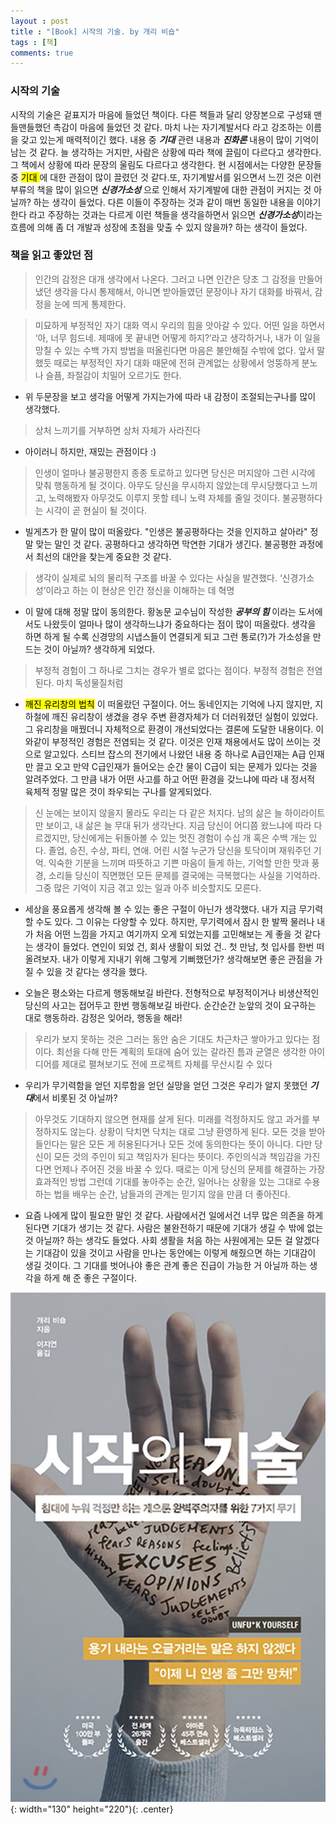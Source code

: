 ```yaml
---
layout : post
title : "[Book] 시작의 기술. by 개리 비숍"
tags : [책]
comments: true
---
```

### 시작의 기술
 시작의 기술은 겉표지가 마음에 들었던 책이다. 다른 책들과 달리 양장본으로 구성돼 맨들맨들했던 촉감이 마음에 들었던 것 같다. 마치 나는 자기계발서다 라고 강조하는 이름을 갖고 있는게 매력적이긴 했다. 내용 중 ***기대*** 관련 내용과 ***진화론*** 내용이 많이 기억이 남는 것 같다. 늘 생각하는 거지만, 사람은 상황에 따라 책에 끌림이 다르다고 생각한다. 그 책에서 상황에 따라 문장의 울림도 다르다고 생각한다. 현 시점에서는 다양한 문장들 중 <mark> 기대 </mark>에 대한 관점이 많이 끌렸던 것 같다.또, 자기계발서를 읽으면서 느낀 것은 이런 부류의 책을 많이 읽으면 ***신경가소성*** 으로 인해서 자기계발에 대한 관점이 커지는 것 아닐까? 하는 생각이 들었다. 다른 이들이 주장하는 것과 같이 매번 동일한 내용을 이야기한다 라고 주장하는 것과는 다르게 이런 책들을 생각을하면서 읽으면 ***신경가소성***이라는 흐름에 의해 좀 더 개발과 성장에 초점을 맞출 수 있지 않을까? 하는 생각이 들었다.

### 책을 읽고 좋았던 점
> 인간의 감정은 대개 생각에서 나온다. 그러고 나면 인간은 당초 그 감정을 만들어냈던 생각을 다시 통제해서, 아니면 받아들였던 문장이나 자기 대화를 바꿔서, 감정을 눈에 띄게 통제한다.

> 미묘하게 부정적인 자기 대화 역시 우리의 힘을 앗아갈 수 있다. 어떤 일을 하면서 ‘아, 너무 힘드네. 제때에 못 끝내면 어떻게 하지?’라고 생각하거나, 내가 이 일을 망칠 수 있는 수백 가지 방법을 떠올린다면 마음은 불안해질 수밖에 없다. 앞서 말했듯 때로는 부정적인 자기 대화 때문에 전혀 관계없는 상황에서 엉뚱하게 분노나 슬픔, 좌절감이 치밀어 오르기도 한다.

- 위 두문장을 보고 생각을 어떻게 가지는가에 따라 내 감정이 조절되는구나를 많이 생각했다.

> 상처 느끼기를 거부하면 상처 자체가 사라진다

- 아이러니 하지만, 재밌는 관점이다 :)

> 인생이 얼마나 불공평한지 종종 토로하고 있다면 당신은 머지않아 그런 시각에 맞춰 행동하게 될 것이다. 아무도 당신을 무시하지 않았는데 무시당했다고 느끼고, 노력해봤자 아무것도 이루지 못할 테니 노력 자체를 줄일 것이다. 불공평하다는 시각이 곧 현실이 될 것이다.

- 빌게츠가 한 말이 많이 떠올랐다. "인생은 불공평하다는 것을 인지하고 살아라" 정말 맞는 말인 것 같다. 공평하다고 생각하면 막연한 기대가 생긴다. 불공평한 과정에서 최선의 대안을 찾는게 중요한 것 같다.

> 생각이 실제로 뇌의 물리적 구조를 바꿀 수 있다는 사실을 발견했다. ‘신경가소성’이라고 하는 이 현상은 인간 정신을 이해하는 데 혁명

- 이 말에 대해 정말 많이 동의한다. 황농문 교수님이 작성한 ***공부의 힘*** 이라는 도서에서도 나왔듯이 얼마나 많이 생각하느냐가 중요하다는 점이 많이 떠올랐다. 생각을 하면 하게 될 수록 신경망의 시냅스들이 연결되게 되고 그런 통로(?)가 가소성을 만드는 것이 아닐까? 생각하게 되었다.

> 부정적 경험이 그 하나로 그치는 경우가 별로 없다는 점이다. 부정적 경험은 전염된다. 마치 독성물질처럼

- <mark>깨진 유리창의 법칙</mark> 이 떠올랐던 구절이다. 어느 동네인지는 기억에 나지 않지만, 지하철에 깨진 유리창이 생겼을 경우 주변 환경자체가 더 더러워졌던 실험이 있었다. 그 유리창을 매꿨더니 자체적으로 환경이 개선되었다는 결론에 도달한 내용이다. 이와같이 부정적인 경험은 전염되는 것 같다. 이것은 인재 채용에서도 많이 쓰이는 것으로 알고있다. 스티브 잡스의 전기에서 나왔던 내용 중 하나로 A급인재는 A급 인재만 끌고 오고 만약 C급인재가 들어오는 순간 물이 C급이 되는 문제가 있다는 것을 알려주었다. 그 만큼 내가 어떤 사고를 하고 어떤 환경을 갖느냐에 따라 내 정서적 육체적 정말 많은 것이 좌우되는 구나를 알게되었다.

> 신 눈에는 보이지 않을지 몰라도 우리는 다 같은 처지다. 남의 삶은 늘 하이라이트만 보이고, 내 삶은 늘 무대 뒤가 생각난다. 지금 당신이 어디쯤 왔느냐에 따라 다르겠지만, 당신에게는 뒤돌아볼 수 있는 멋진 경험이 수십 개 혹은 수백 개는 있다. 졸업, 승진, 수상, 파티, 연애. 어린 시절 누군가 당신을 토닥이며 재워주던 기억. 익숙한 기분을 느끼며 따뜻하고 기쁜 마음이 들게 하는, 기억할 만한 맛과 풍경, 소리들 당신이 직면했던 모든 문제를 결국에는 극복했다는 사실을 기억하라. 그중 많은 기억이 지금 겪고 있는 일과 아주 비슷할지도 모른다.

- 세상을 풍요롭게 생각해 볼 수 있는 좋은 구절이 아닌가 생각했다. 내가 지금 무기력 할 수도 있다. 그 이유는 다양할 수 있다. 하지만, 무기력에서 잠시 한 발짝 물러나 내가 처음 어떤 느낌을 가지고 여기까지 오게 되었는지를 고민해보는 게 좋을 것 같다는 생각이 들었다. 연인이 되었 건, 회사 생활이 되었 건.. 첫 만남, 첫 입사를 한번 떠올려보자. 내가 이렇게 지내기 위해 그렇게 기뻐했던가? 생각해보면 좋은 관점을 가질 수 있을 것 같다는 생각을 했다.

- 오늘은 평소와는 다르게 행동해보길 바란다. 전형적으로 부정적이거나 비생산적인 당신의 사고는 접어두고 한번 행동해보길 바란다. 순간순간 눈앞의 것이 요구하는 대로 행동하라. 감정은 잊어라, 행동을 해라!

> 우리가 보지 못하는 것은 그러는 동안 숨은 기대도 차근차근 쌓아가고 있다는 점이다. 최선을 다해 만든 계획의 토대에 숨어 있는 갈라진 틈과 균열은 생각한 아이디어를 제대로 펼쳐보기도 전에 프로젝트 자체를 무산시킬 수 있다

- 우리가 무기력함을 얻던 지루함을 얻던 실망을 얻던 그것은 우리가 알지 못했던 ***기대***에서 비롯된 것 아닐까?

> 아무것도 기대하지 않으면 현재를 살게 된다. 미래를 걱정하지도 않고 과거를 부정하지도 않는다. 상황이 닥치면 닥치는 대로 그냥 환영하게 된다. 모든 것을 받아들인다는 말은 모든 게 허용된다거나 모든 것에 동의한다는 뜻이 아니다. 다만 당신이 모든 것의 주인이 되고 책임자가 된다는 뜻이다. 주인의식과 책임감을 가진다면 언제나 주어진 것을 바꿀 수 있다. 때로는 이게 당신의 문제를 해결하는 가장 효과적인 방법 그런데 기대를 놓아주는 순간, 일어나는 상황을 있는 그대로 수용하는 법을 배우는 순간, 남들과의 관계는 믿기지 않을 만큼 더 좋아진다.

- 요즘 나에게 많이 필요한 말인 것 같다. 사람에서건 일에서건 너무 많은 의존을 하게 된다면 기대가 생기는 것 같다. 사람은 불완전하기 때문에 기대가 생길 수 밖에 없는것 아닐까? 하는 생각도 들었다. 사회 생활을 처음 하는 사원에게는 모든 걸 알겠다는 기대감이 있을 것이고 사람을 만나는 동안에는 이렇게 해줬으면 하는 기대감이 생길 것이다. 그 기대를 벗어나야 좋은 관계 좋은 진급이 가능한 거 아닐까 하는 생각을 하게 해 준 좋은 구절이다.

![시작의 기술](../images/book-12.jpg){: width="130" height="220"){: .center}

